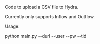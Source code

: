 Code to upload a CSV file to Hydra.

Currently only supports Inflow and Outflow.

Usage:

python main.py --durl <hydra url> --user <hydra user email> --pw <hydra user password> --tid <template id> --nid <network id> --sname <scenario name to save results> --csv <CSV file containing results>